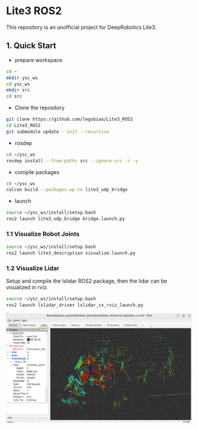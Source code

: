 # Lite3 ROS2

This repository is an unofficial project for DeepRobotics Lite3.

## 1. Quick Start

* prepare workspace
```bash
cd ~
mkdir ysc_ws
cd ysc_ws
mkdir src
cd src
```

* Clone the repository
```bash
git clone https://github.com/legubiao/Lite3_ROS2
cd Lite3_ROS2
git submodule update --init --recursive
```

* rosdep
```bash
cd ~/ysc_ws
rosdep install --from-paths src --ignore-src -r -y
```

* compile packages
```bash
cd ~/ysc_ws
colcon build --packages-up-to lite3_udp_bridge
```

* launch
```bash
source ~/ysc_ws/install/setup.bash
ros2 launch lite3_udp_bridge bridge.launch.py
```

### 1.1 Visualize Robot Joints
```bash
source ~/ysc_ws/install/setup.bash
ros2 launch lite3_description visualize.launch.py
```

### 1.2 Visualize Lidar
Setup and compile the lslidar ROS2 package, then the lidar can be visualized in rviz.
```bash
source ~/ysc_ws/install/setup.bash
ros2 launch lslidar_driver lslidar_cx_rviz_launch.py
```

![lidar](.images/lidar.png)